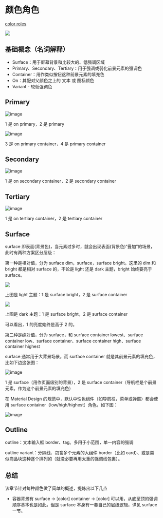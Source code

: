# 颜色角色

[color roles](https://m3.material.io/styles/color/roles)

![](https://firebasestorage.googleapis.com/v0/b/design-spec/o/projects%2Fgm3sandbox%2Fimages%2Fln4letb9-all-color-roles-diagram.png?alt=media&token=020eaf3d-36bb-477a-8c6c-b588ace2b073)

## 基础概念（名词解释）

- Surface：用于屏幕背景和比较大的、低强调区域
- Primary、Secondary、Tertiary：用于强调或弱化前景元素的强调色
- Container：用作类似按钮这种前景元素的填充色
- On：其配对父颜色之上的 文本 或 图标颜色
- Variant - 较低强调色

## Primary

![image](https://cdn.jsdmirror.com/gh/felbry/picx-images-hosting@master/image.8s36zj8azb.webp)

1 是 on primary，2 是 primary

![image](https://cdn.jsdmirror.com/gh/felbry/picx-images-hosting@master/image.64dqp6fi7w.webp)

3 是 on primary container，4 是 primary container

## Secondary

![image](https://cdn.jsdmirror.com/gh/felbry/picx-images-hosting@master/image.1aovt1v01p.webp)

1 是 on secondary container，2 是 secondary container

## Tertiary

![image](https://cdn.jsdmirror.com/gh/felbry/picx-images-hosting@master/image.3goaetmv36.webp)

1 是 on tertiary container，2 是 tertiary container

## Surface

surface 即表面(背景色)，当元素过多时，就会出现表面(背景色)“叠加”的场景，此时有两种方案区分层级：

第一种是相对值，分为 surface dim，surface，surface bright。这里的 dim 和 bright 都是相对 surface 的，不论是 light 还是 dark 主题，bright 始终要亮于 surface。

![](https://firebasestorage.googleapis.com/v0/b/design-spec/o/projects%2Fgm3sandbox%2Fimages%2Fln4oqecc-%5B1P%5D%20color-surface-mapping-surface-bright.png?alt=media&token=b8f2bd75-88ac-4dc3-a0a7-34ff0b65396f)

上图是 light 主题：1 是 surface bright，2 是 surface container

![](<https://firebasestorage.googleapis.com/v0/b/design-spec/o/projects%2Fgm3sandbox%2Fimages%2Fln4oqywa-%5B1P%5D%20color-surface-mapping-surface-bright%20(1).png?alt=media&token=61f63c06-ab39-49dd-94f7-bf1d9b5805c3>)

上图是 dark 主题：1 是 surface bright，2 是 surface container

可以看出，1 的亮度始终是高于 2 的。

第二种是绝对值，分为 surface，和 surface container lowest、surface container low、surface container、surface container high、surface container highest

surface 通常用于大背景场景，而 surface container 就是其前景元素的填充色，比如下边这张图：

![image](https://cdn.jsdmirror.com/gh/felbry/picx-images-hosting@master/image.39l2jedddc.webp)

1 是 surface（用作页面级别的背景），2 是 surface container（导航栏是个前景元素，作为这个前景元素的填充色）

在 Material Design 的规范中，默认中性色组件（如导航栏，菜单或弹窗）都会使用 surface container（low/high/highest）角色。如下图：

![image](https://cdn.jsdmirror.com/gh/felbry/picx-images-hosting@master/image.9kg2ha4fgr.webp)

## Outline

outline：文本输入框 border、tag。多用于小范围，单一内容的强调

outline variant：分隔线、包含多个元素的大组件 border（比如 card）、或是类似商品块这种逐个排列的（就没必要再用太重的强调线包裹）。

## 总结

该章节针对每种颜色做了简单的概述，提炼出以下几点

- 容器背景有 surface -> [color] container -> [color] 可以用，从底至顶的强调顺序基本也是如此。但是 surface 本身有一套自己的层级逻辑，详见 surface 一节。

